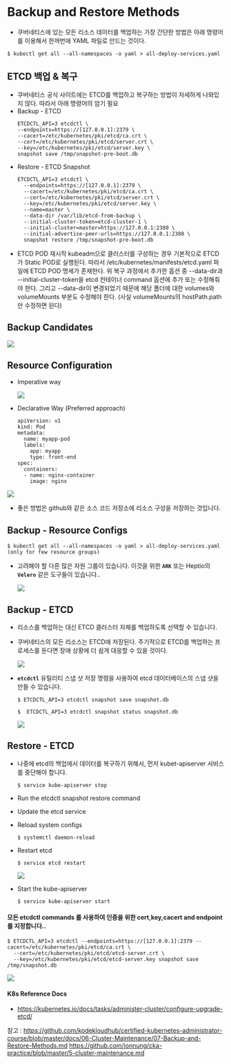 # Backup and Restore Methods
- 쿠버네티스에 있는 모든 리소스 데이터를 백업하는 가장 간단한 방법은 아래 명령어를 이용해서 한꺼번에 YAML 파일로 만드는 것이다.
```
$ kubectl get all --all-namespaces -o yaml > all-deploy-services.yaml
```

## ETCD 백업 & 복구
- 쿠버네티스 공식 사이트에는 ETCD를 백업하고 복구하는 방법이 자세하게 나와있지 않다. 따라서 아래 명령어의 암기 필요
- Backup - ETCD
  ```
  ETCDCTL_API=3 etcdctl \
  --endpoints=https://[127.0.0.1]:2379 \
  --cacert=/etc/kubernetes/pki/etcd/ca.crt \
  --cert=/etc/kubernetes/pki/etcd/server.crt \
  --key=/etc/kubernetes/pki/etcd/server.key \
  snapshot save /tmp/snapshot-pre-boot.db
  ```
- Restore - ETCD Snapshot
  ```
  ETCDCTL_API=3 etcdctl \
    --endpoints=https://[127.0.0.1]:2379 \
    --cacert=/etc/kubernetes/pki/etcd/ca.crt \
    --cert=/etc/kubernetes/pki/etcd/server.crt \
    --key=/etc/kubernetes/pki/etcd/server.key \
    --name=master \
    --data-dir /var/lib/etcd-from-backup \
    --initial-cluster-token=etcd-cluster-1 \
    --initial-cluster=master=https://127.0.0.1:2380 \
    --initial-advertise-peer-urls=https://127.0.0.1:2380 \
    snapshot restore /tmp/snapshot-pre-boot.db
  ```
- ETCD POD 재시작 kubeadm으로 클러스터를 구성하는 경우 기본적으로 ETCD가 Static POD로 실행된다.
따라서 /etc/kubernetes/manifests/etcd.yaml 파일에 ETCD POD 명세가 존재한다.
위 복구 과정에서 추가한 옵션 중 --data-dir과 --initial-cluster-token을 etcd 컨테이너 command 옵션에 추가 또는 수정해줘야 한다.
그리고 --data-dir이 변경되었기 때문에 해당 폴더에 대한 volumes와 volumeMounts 부분도 수정해야 한다. (사실 volumeMounts의 hostPath.path만 수정하면 된다)
## Backup Candidates
 
 <img src = https://github.com/kodekloudhub/certified-kubernetes-administrator-course/blob/master/images/bc.PNG>
 
## Resource Configuration
- Imperative way
  
  <img src = https://github.com/kodekloudhub/certified-kubernetes-administrator-course/blob/master/images/rci.PNG>

- Declarative Way (Preferred approach)
  ```
  apiVersion: v1
  kind: Pod
  metadata:
    name: myapp-pod
    labels:
      app: myapp
      type: front-end
  spec:
    containers:
    - name: nginx-container
      image: nginx
  ```
 <img src = https://github.com/kodekloudhub/certified-kubernetes-administrator-course/blob/master/images/rcd.PNG>
 
- 좋은 방법은 github와 같은 소스 코드 저장소에 리소스 구성을 저장하는 것입니다.

## Backup - Resource Configs

  ```
  $ kubectl get all --all-namespaces -o yaml > all-deploy-services.yaml (only for few resource groups)
  ```

- 고려해야 할 다른 많은 자원 그룹이 있습니다. 이것을 위한  **`ARK`** 또는 Heptio의 **`Velero`** 같은 도구들이 있습니다..

  <img src = https://github.com/kodekloudhub/certified-kubernetes-administrator-course/blob/master/images/brc.PNG>
  
## Backup - ETCD
- 리소스를 백업하는 대신 ETCD 클러스터 자체를 백업하도록 선택할 수 있습니다. 
- 쿠버네티스의 모든 리소스는 ETCD에 저장된다. 주기적으로 ETCD를 백업하는 프로세스를 둔다면 장애 상황에 더 쉽게 대응할 수 있을 것이다.
  
  <img src = https://github.com/kodekloudhub/certified-kubernetes-administrator-course/blob/master/images/be.PNG>
  
- **`etcdctl`** 유틸리티 스냅 샷 저장 명령을 사용하여 etcd 데이터베이스의 스냅 샷을 만들 수 있습니다.
  ```
  $ ETCDCTL_API=3 etcdctl snapshot save snapshot.db
  ```
  ```
  $  ETCDCTL_API=3 etcdctl snapshot status snapshot.db
  ```
  <img src = https://github.com/kodekloudhub/certified-kubernetes-administrator-course/blob/master/images/be1.PNG>
  
## Restore - ETCD
- 나중에 etcd의 백업에서 데이터를 복구하기 위해서, 먼저 kubet-apiserver 서비스를 중단해야 합니다.
  ```
  $ service kube-apiserver stop
  ```
- Run the etcdctl snapshot restore command
- Update the etcd service
- Reload system configs
  ```
  $ systemctl daemon-reload
  ```
- Restart etcd
  ```
  $ service etcd restart
  ```
  
  <img src = https://github.com/kodekloudhub/certified-kubernetes-administrator-course/blob/master/images/er.PNG>
  
- Start the kube-apiserver
  ```
  $ service kube-apiserver start
  ```
#### 모든 etcdctl commands 를 사용하여 인증을 위한 cert,key,cacert and endpoint를 지정합니다..
```
$ ETCDCTL_API=3 etcdctl --endpoints=https://[127.0.0.1]:2379 --cacert=/etc/kubernetes/pki/etcd/ca.crt \
  --cert=/etc/kubernetes/pki/etcd/etcd-server.crt \
  --key=/etc/kubernetes/pki/etcd/etcd-server.key snapshot save /tmp/snapshot.db
```

  <img src = https://github.com/kodekloudhub/certified-kubernetes-administrator-course/blob/master/images/erest.PNG>
  
#### K8s Reference Docs
- https://kubernetes.io/docs/tasks/administer-cluster/configure-upgrade-etcd/

참고 : https://github.com/kodekloudhub/certified-kubernetes-administrator-course/blob/master/docs/06-Cluster-Maintenance/07-Backup-and-Restore-Methods.md
 https://github.com/jonnung/cka-practice/blob/master/5-cluster-maintenance.md
